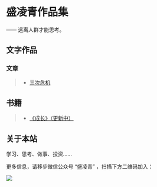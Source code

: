 # 盛凌青作品集

—— 远离人群才能思考。

## 文字作品

### 文章

> * [三次危机](/triple-crisis/)

## 书籍

> * [《成长》（更新中）](/growth/)

## 关于本站

学习、思考、做事、投资……


更多信息，请移步微信公众号 “盛凌青” ，扫描下方二维码加入：

![](wechat-channel.png)

